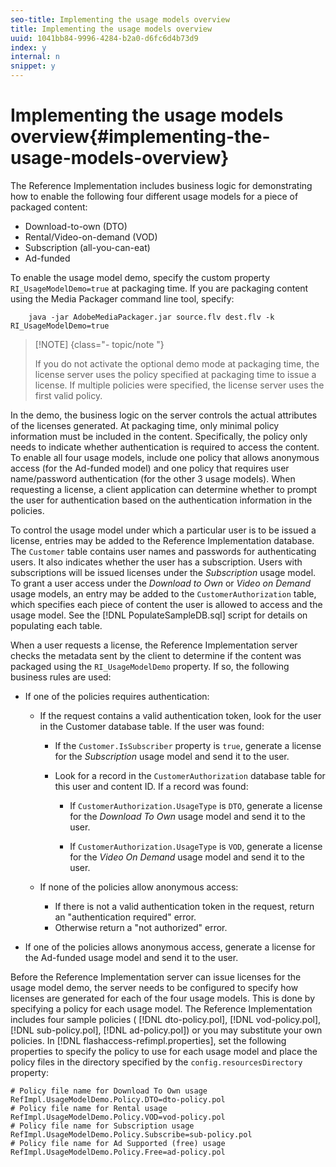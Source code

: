 ```yaml
---
seo-title: Implementing the usage models overview
title: Implementing the usage models overview
uuid: 1041bb84-9996-4284-b2a0-d6fc6d4b73d9
index: y
internal: n
snippet: y
---
```


# Implementing the usage models overview{#implementing-the-usage-models-overview}

The Reference Implementation includes business logic for demonstrating how to enable the following four different usage models for a piece of packaged content:

* Download-to-own (DTO) 
* Rental/Video-on-demand (VOD) 
* Subscription (all-you-can-eat) 
* Ad-funded

To enable the usage model demo, specify the custom property `RI_UsageModelDemo=true` at packaging time. If you are packaging content using the Media Packager command line tool, specify:

```
    java -jar AdobeMediaPackager.jar source.flv dest.flv -k RI_UsageModelDemo=true
```

>[!NOTE] {class="- topic/note "}
>
>If you do not activate the optional demo mode at packaging time, the license server uses the policy specified at packaging time to issue a license. If multiple policies were specified, the license server uses the first valid policy.

In the demo, the business logic on the server controls the actual attributes of the licenses generated. At packaging time, only minimal policy information must be included in the content. Specifically, the policy only needs to indicate whether authentication is required to access the content. To enable all four usage models, include one policy that allows anonymous access (for the Ad-funded model) and one policy that requires user name/password authentication (for the other 3 usage models). When requesting a license, a client application can determine whether to prompt the user for authentication based on the authentication information in the policies.

To control the usage model under which a particular user is to be issued a license, entries may be added to the Reference Implementation database. The `Customer` table contains user names and passwords for authenticating users. It also indicates whether the user has a subscription. Users with subscriptions will be issued licenses under the *Subscription* usage model. To grant a user access under the *Download to Own* or *Video on Demand* usage models, an entry may be added to the `CustomerAuthorization` table, which specifies each piece of content the user is allowed to access and the usage model. See the [!DNL PopulateSampleDB.sql] script for details on populating each table.

When a user requests a license, the Reference Implementation server checks the metadata sent by the client to determine if the content was packaged using the `RI_UsageModelDemo` property. If so, the following business rules are used:

* If one of the policies requires authentication:

    * If the request contains a valid authentication token, look for the user in the Customer database table. If the user was found:

        * If the `Customer.IsSubscriber` property is `true`, generate a license for the *Subscription* usage model and send it to the user. 
        
        * Look for a record in the `CustomerAuthorization` database table for this user and content ID. If a record was found:

            * If `CustomerAuthorization.UsageType` is `DTO`, generate a license for the *Download To Own* usage model and send it to the user. 
            
            * If `CustomerAuthorization.UsageType` is `VOD`, generate a license for the *Video On Demand* usage model and send it to the user.

    * If none of the policies allow anonymous access:

        * If there is not a valid authentication token in the request, return an "authentication required" error. 
        * Otherwise return a "not authorized" error.

* If one of the policies allows anonymous access, generate a license for the Ad-funded usage model and send it to the user.

Before the Reference Implementation server can issue licenses for the usage model demo, the server needs to be configured to specify how licenses are generated for each of the four usage models. This is done by specifying a policy for each usage model. The Reference Implementation includes four sample policies ( [!DNL dto-policy.pol], [!DNL vod-policy.pol], [!DNL sub-policy.pol], [!DNL ad-policy.pol]) or you may substitute your own policies. In [!DNL flashaccess-refimpl.properties], set the following properties to specify the policy to use for each usage model and place the policy files in the directory specified by the `config.resourcesDirectory` property:

```
# Policy file name for Download To Own usage  
RefImpl.UsageModelDemo.Policy.DTO=dto-policy.pol  
# Policy file name for Rental usage  
RefImpl.UsageModelDemo.Policy.VOD=vod-policy.pol  
# Policy file name for Subscription usage  
RefImpl.UsageModelDemo.Policy.Subscribe=sub-policy.pol  
# Policy file name for Ad Supported (free) usage  
RefImpl.UsageModelDemo.Policy.Free=ad-policy.pol
```

